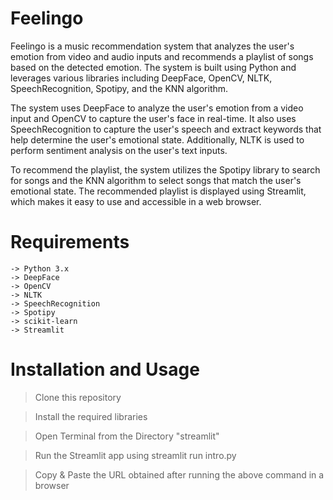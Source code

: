 # Feelingo

Feelingo is a music recommendation system that analyzes the user's emotion from video and audio inputs and recommends a playlist of songs based on the detected emotion. The system is built using Python and leverages various libraries including DeepFace, OpenCV, NLTK, SpeechRecognition, Spotipy, and the KNN algorithm.

The system uses DeepFace to analyze the user's emotion from a video input and OpenCV to capture the user's face in real-time. It also uses SpeechRecognition to capture the user's speech and extract keywords that help determine the user's emotional state. Additionally, NLTK is used to perform sentiment analysis on the user's text inputs.

To recommend the playlist, the system utilizes the Spotipy library to search for songs and the KNN algorithm to select songs that match the user's emotional state. The recommended playlist is displayed using Streamlit, which makes it easy to use and accessible in a web browser.

# Requirements
```
-> Python 3.x
-> DeepFace
-> OpenCV
-> NLTK
-> SpeechRecognition
-> Spotipy
-> scikit-learn
-> Streamlit
```

# Installation and Usage
> Clone this repository

> Install the required libraries

> Open Terminal from the Directory "streamlit"

> Run the Streamlit app using streamlit run intro.py

> Copy & Paste the URL obtained after running the above command in a browser
